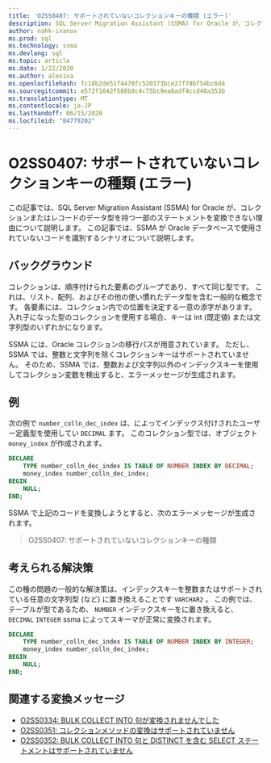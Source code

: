 ```yaml
---
title: 'O2SS0407: サポートされていないコレクションキーの種類 (エラー)'
description: SQL Server Migration Assistant (SSMA) for Oracle が、コレクションまたはレコードのデータ型を持つ一部のステートメントを変換できない理由について説明します。
author: nahk-ivanov
ms.prod: sql
ms.technology: ssma
ms.devlang: sql
ms.topic: article
ms.date: 1/22/2020
ms.author: alexiva
ms.openlocfilehash: fc18b2de51f4478fc520373bce27f78bf54bc6d4
ms.sourcegitcommit: e572f1642f588b8c4c75bc9ea6adf4ccd48a353b
ms.translationtype: MT
ms.contentlocale: ja-JP
ms.lasthandoff: 06/15/2020
ms.locfileid: "84779202"
---
```

# <a name="o2ss0407-unsupported-collection-key-type-error"></a>O2SS0407: サポートされていないコレクションキーの種類 (エラー)

この記事では、SQL Server Migration Assistant (SSMA) for Oracle が、コレクションまたはレコードのデータ型を持つ一部のステートメントを変換できない理由について説明します。 この記事では、SSMA が Oracle データベースで使用されていないコードを識別するシナリオについて説明します。

## <a name="background"></a>バックグラウンド

コレクションは、順序付けられた要素のグループであり、すべて同じ型です。 これは、リスト、配列、およびその他の使い慣れたデータ型を含む一般的な概念です。 各要素には、コレクション内での位置を決定する一意の添字があります。 入れ子になった型のコレクションを使用する場合、キーは int (既定値) または文字列型のいずれかになります。

SSMA には、Oracle コレクションの移行パスが用意されています。 ただし、SSMA では、整数と文字列を除くコレクションキーはサポートされていません。 そのため、SSMA では、整数および文字列以外のインデックスキーを使用してコレクション変数を検出すると、エラーメッセージが生成されます。

## <a name="example"></a>例

次の例で `number_colln_dec_index` は、によってインデックス付けされたユーザー定義型を使用してい `DECIMAL` ます。 このコレクション型では、オブジェクト `money_index` が作成されます。

```sql
DECLARE
    TYPE number_colln_dec_index IS TABLE OF NUMBER INDEX BY DECIMAL;
    money_index number_colln_dec_index;
BEGIN
    NULL;
END;
```

SSMA で上記のコードを変換しようとすると、次のエラーメッセージが生成されます。

> O2SS0407: サポートされていないコレクションキーの種類

## <a name="possible-remedies"></a>考えられる解決策

この種の問題の一般的な解決策は、インデックスキーを整数またはサポートされている任意の文字列型 (など) に置き換えることです `VARCHAR2` 。 この例では、テーブルが型であるため、 `NUMBER` インデックスキーをに置き換えると、 `DECIMAL` `INTEGER` ssma によってスキーマが正常に変換されます。

```sql
DECLARE
    TYPE number_colln_dec_index IS TABLE OF NUMBER INDEX BY INTEGER;
    money_index number_colln_dec_index;
BEGIN
    NULL;
END;
```

## <a name="related-conversion-messages"></a>関連する変換メッセージ

* [O2SS0334: BULK COLLECT INTO 句が変換されませんでした](o2ss0334.md)
* [O2SS0351: コレクションメソッドの変換はサポートされていません](o2ss0351.md)
* [O2SS0352: BULK COLLECT INTO 句と DISTINCT を含む SELECT ステートメントはサポートされていません](o2ss0352.md)
